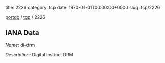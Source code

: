 title: 2226
category: tcp
date: 1970-01-01T00:00:00+0000
slug: tcp/2226

[portdb](/) / [tcp](/category/tcp.html) / 2226


## IANA Data

_Name:_ di-drm

_Description:_ Digital Instinct DRM

